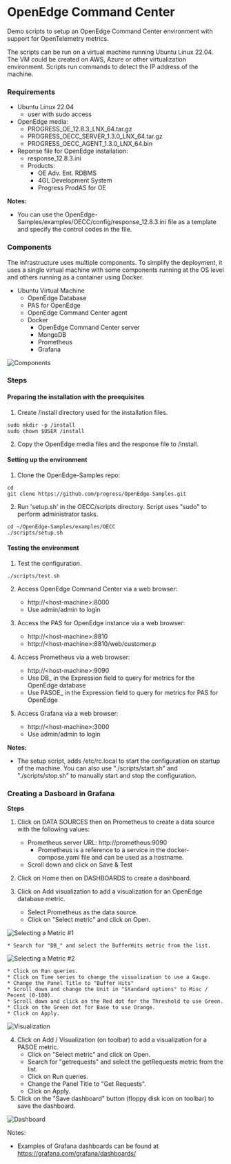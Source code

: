 # OpenEdge Command Center #

Demo scripts to setup an OpenEdge Command Center environment with support for OpenTelemetry metrics.

The scripts can be run on a virtual machine running Ubuntu Linux 22.04.
The VM could be created on AWS, Azure or other virtualization environment.
Scripts run commands to detect the IP address of the machine.

### Requirements 
* Ubuntu Linux 22.04
    * user with sudo access
* OpenEdge media:
    * PROGRESS_OE_12.8.3_LNX_64.tar.gz
    * PROGRESS_OECC_SERVER_1.3.0_LNX_64.tar.gz
    * PROGRESS_OECC_AGENT_1.3.0_LNX_64.bin
* Reponse file for OpenEdge installation:
    * response_12.8.3.ini
    * Products:
        * OE Adv. Ent. RDBMS
        * 4GL Development System
        * Progress ProdAS for OE

**Notes:**
* You can use the OpenEdge-Samples/examples/OECC/config/response_12.8.3.ini file as a template and specify the control codes in the file.

### Components 
The infrastructure uses multiple components. To simplify the deployment, it uses a single virtual machine with some components running at the OS level and others running as a container using Docker.

* Ubuntu Virtual Machine
    * OpenEdge Database
    * PAS for OpenEdge
    * OpenEdge Command Center agent
    * Docker
        * OpenEdge Command Center server
        * MongoDB
        * Prometheus
        * Grafana

![Components](./images/diagram.png)

### Steps

#### Preparing the installation with the preequisites
1. Create /install directory used for the installation files.
~~~
sudo mkdir -p /install
sudo chown $USER /install
~~~

2. Copy the OpenEdge media files and the response file to /install.

#### Setting up the environment

1. Clone the OpenEdge-Samples repo:
~~~
cd
git clone https://github.com/progress/OpenEdge-Samples.git
~~~

2. Run 'setup.sh' in the OECC/scripts directory. Script uses "sudo" to perform administrator tasks.
~~~
cd ~/OpenEdge-Samples/examples/OECC
./scripts/setup.sh
~~~

#### Testing the environment

1. Test the configuration.
~~~
./scripts/test.sh
~~~

2. Access OpenEdge Command Center via a web browser:
    * http://&lt;host-machine&gt;:8000
    * Use admin/admin to login

3. Access the PAS for OpenEdge instance via a web browser:
    * http://&lt;host-machine&gt;:8810
    * http://&lt;host-machine&gt;:8810/web/customer.p

4. Access Prometheus via a web browser:
    * http://&lt;host-machine&gt;:9090
    * Use DB_ in the Expression field to query for metrics for the OpenEdge database
    * Use PASOE_ in the Expression field to query for metrics for PAS for OpenEdge

5. Access Grafana via a web browser:
    * http://&lt;host-machine&gt;:3000
    * Use admin/admin to login

**Notes:**
* The setup script, adds /etc/rc.local to start the configuration on startup of the machine. You can also use "./scripts/start.sh" and "./scripts/stop.sh" to manually start and stop the configuration.

### Creating a Dasboard in Grafana

**Steps**

1. Click on DATA SOURCES then on Prometheus to create a data source with the following values:
    * Prometheus server URL: http://prometheus:9090
        * Prometheus is a reference to a service in the docker-compose.yaml file and can be used as a hostname.
    * Scroll down and click on Save & Test

2. Click on Home then on DASHBOARDS to create a dashboard.
3. Click on Add visualization to add a visualization for an OpenEdge database metric.
    * Select Prometheus as the data source.
    * Click on "Select metric" and click on Open.

![Selecting a Metric #1](./images/selecting_a_metric1.png)

    * Search for "DB_" and select the BufferHits metric from the list.

![Selecting a Metric #2](./images/selecting_a_metric2.png)

    * Click on Run queries.
    * Click on Time series to change the visualization to use a Gauge.
    * Change the Panel Title to "Buffer Hits"
    * Scroll down and change the Unit in "Standard options" to Misc / Pecent (0-100).
    * Scroll down and click on the Red dot for the Threshold to use Green.
    * Click on the Green dot for Base to use Orange.
    * Click on Apply.

![Visualization](./images/bufferhits_visualization.png)

4. Click on Add / Visualization (on toolbar) to add a visualization for a PASOE metric.
    * Click on "Select metric" and click on Open.
    * Search for "getrequests" and select the getRequests metric from the list.
    * Click on Run queries.
    * Change the Panel Title to "Get Requests".
    * Click on Apply.
5. Click on the "Save dashboard" button (floppy disk icon on toolbar) to save the dashboard.

![Dashboard](./images/openedge_dashboard.png)

Notes:
* Examples of Grafana dashboards can be found at https://grafana.com/grafana/dashboards/
